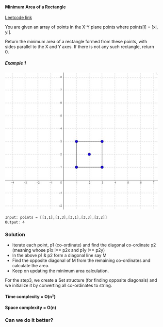 #### Minimum Area of a Rectangle

[Leetcode link](https://leetcode.com/problems/minimum-area-rectangle/)

You are given an array of points in the X-Y plane points where points[i] = [xi, yi].

Return the minimum area of a rectangle formed from these points, with sides parallel to the X and Y axes. If there is not any such rectangle, return 0.

##### Example 1

![img.png](img.png)

```
Input: points = [[1,1],[1,3],[3,1],[3,3],[2,2]]
Output: 4
```

### Solution

- Iterate each point, p1 (co-ordinate) and find the diagonal co-ordinate p2 (meaning whose p1x !== p2x and p1y !== p2y)
- In the above p1 & p2 form a diagonal line say M
- Find the opposite diagonal of M from the remaining co-ordinates and calculate the area.
- Keep on updating the minimum area calculation.

For the step3, we create a Set structure (for finding opposite diagonals) and we initialize it by converting all co-ordinates to string.

#### Time complexity = O(n²)

#### Space complexity = O(n)

### Can we do it better?
